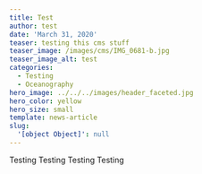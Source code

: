 ```yaml
---
title: Test
author: test
date: 'March 31, 2020'
teaser: testing this cms stuff
teaser_image: /images/cms/IMG_0681-b.jpg
teaser_image_alt: test
categories:
  - Testing
  - Oceanography
hero_image: ../../../images/header_faceted.jpg
hero_color: yellow
hero_size: small
template: news-article
slug:
  '[object Object]': null
---
```

Testing Testing Testing Testing 
